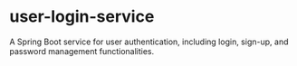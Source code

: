 # user-login-service
 A Spring Boot service for user authentication, including login, sign-up, and password management functionalities.
